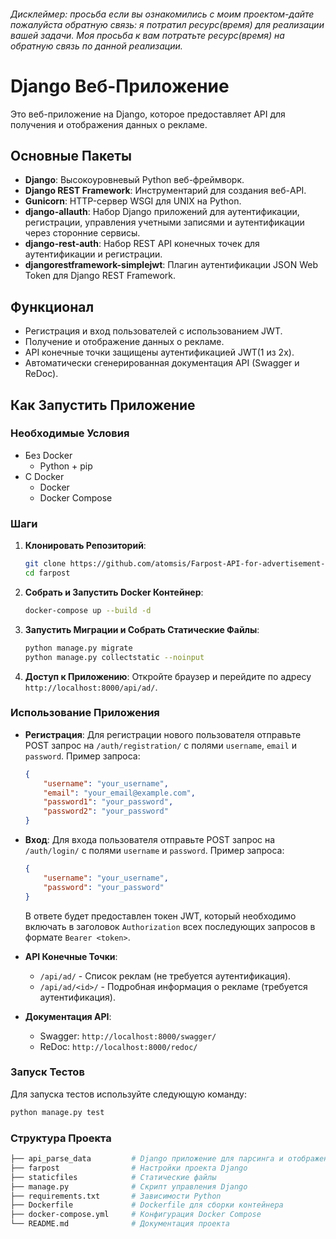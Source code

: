 ###### Дисклеймер: просьба если вы ознакомились с моим проектом-дайте пожалуйста обратную связь: я потратил ресурс(время) для реализации вашей задачи. Моя просьба к вам потратьте ресурс(время) на обратную связь по данной реализации. 
# Django Веб-Приложение

Это веб-приложение на Django, которое предоставляет API для получения и отображения данных о рекламе.

## Основные Пакеты

- **Django**: Высокоуровневый Python веб-фреймворк.
- **Django REST Framework**: Инструментарий для создания веб-API.
- **Gunicorn**: HTTP-сервер WSGI для UNIX на Python.
- **django-allauth**: Набор Django приложений для аутентификации, регистрации, управления учетными записями и аутентификации через сторонние сервисы.
- **django-rest-auth**: Набор REST API конечных точек для аутентификации и регистрации.
- **djangorestframework-simplejwt**: Плагин аутентификации JSON Web Token для Django REST Framework.


## Функционал

- Регистрация и вход пользователей с использованием JWT.
- Получение и отображение данных о рекламе.
- API конечные точки защищены аутентификацией JWT(1 из 2х).
- Автоматически сгенерированная документация API (Swagger и ReDoc).

## Как Запустить Приложение

### Необходимые Условия
- Без Docker
  - Python + pip
- С Docker
  - Docker
  - Docker Compose

### Шаги

1. **Клонировать Репозиторий**:
    ```bash
    git clone https://github.com/atomsis/Farpost-API-for-advertisement-.git
    cd farpost
    ```

2. **Собрать и Запустить Docker Контейнер**:
    ```bash
    docker-compose up --build -d
    ```

3. **Запустить Миграции и Собрать Статические Файлы**:
    ```bash
    python manage.py migrate
    python manage.py collectstatic --noinput
    ```

4. **Доступ к Приложению**:
    Откройте браузер и перейдите по адресу `http://localhost:8000/api/ad/`.

### Использование Приложения

- **Регистрация**:
    Для регистрации нового пользователя отправьте POST запрос на `/auth/registration/` с полями `username`, `email` и `password`. Пример запроса:
    ```json
    {
        "username": "your_username",
        "email": "your_email@example.com",
        "password1": "your_password",
        "password2": "your_password"
    }
    ```

- **Вход**:
    Для входа пользователя отправьте POST запрос на `/auth/login/` с полями `username` и `password`. Пример запроса:
    ```json
    {
        "username": "your_username",
        "password": "your_password"
    }
    ```
    В ответе будет предоставлен токен JWT, который необходимо включать в заголовок `Authorization` всех последующих запросов в формате `Bearer <token>`.

- **API Конечные Точки**:
    - `/api/ad/` - Список реклам (не требуется аутентификация).
    - `/api/ad/<id>/` - Подробная информация о рекламе (требуется аутентификация).

- **Документация API**:
    - Swagger: `http://localhost:8000/swagger/`
    - ReDoc: `http://localhost:8000/redoc/`
### Запуск Тестов

Для запуска тестов используйте следующую команду:
```bash
python manage.py test
```

### Структура Проекта
```bash
├── api_parse_data         # Django приложение для парсинга и отображения данных
├── farpost                # Настройки проекта Django
├── staticfiles            # Статические файлы
├── manage.py              # Скрипт управления Django
├── requirements.txt       # Зависимости Python
├── Dockerfile             # Dockerfile для сборки контейнера
├── docker-compose.yml     # Конфигурация Docker Compose
└── README.md              # Документация проекта
```


